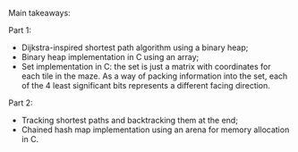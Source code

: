 Main takeaways:

Part 1:
- Dijkstra-inspired shortest path algorithm using a binary heap;
- Binary heap implementation in C using an array;
- Set implementation in C: the set is just a matrix with coordinates for each tile in the maze. As a way of packing information into the set, each of the 4 least significant bits represents a different facing direction.

Part 2:
- Tracking shortest paths and backtracking them at the end;
- Chained hash map implementation using an arena for memory allocation in C.
